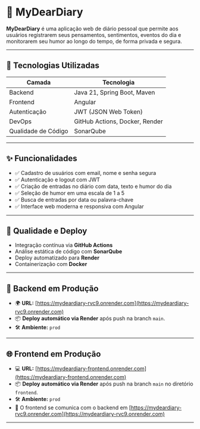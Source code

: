 # 📔 MyDearDiary

**MyDearDiary** é uma aplicação web de diário pessoal que permite aos usuários registrarem seus pensamentos, sentimentos, eventos do dia e monitorarem seu humor ao longo do tempo, de forma privada e segura.

---

## 🚀 Tecnologias Utilizadas

| Camada | Tecnologia |
|--------|------------|
| Backend | Java 21, Spring Boot, Maven |
| Frontend | Angular |
| Autenticação | JWT (JSON Web Token) |
| DevOps | GitHub Actions, Docker, Render |
| Qualidade de Código | SonarQube |

---

## ✨ Funcionalidades

- ✅ Cadastro de usuários com email, nome e senha segura
- ✅ Autenticação e logout com JWT
- ✅ Criação de entradas no diário com data, texto e humor do dia
- ✅ Seleção de humor em uma escala de 1 a 5
- ✅ Busca de entradas por data ou palavra-chave
- ✅ Interface web moderna e responsiva com Angular

---

## 🧪 Qualidade e Deploy

- Integração contínua via **GitHub Actions**
- Análise estática de código com **SonarQube**
- Deploy automatizado para **Render**
- Containerização com **Docker**

---

## 🚀 Backend em Produção

- 🌍 **URL:** [https://mydeardiary-rvc9.onrender.com](https://mydeardiary-rvc9.onrender.com)
- 📦 **Deploy automático via Render** após push na branch `main`.
- 🛠️ **Ambiente:** `prod`

---

## 🌐 Frontend em Produção

- 💻 **URL:** [https://mydeardiary-frontend.onrender.com](https://mydeardiary-frontend.onrender.com)
- 📦 **Deploy automático via Render** após push na branch `main` no diretório `frontend`.
- 🛠️ **Ambiente:** `prod`
- 🔁 O frontend se comunica com o backend em [https://mydeardiary-rvc9.onrender.com](https://mydeardiary-rvc9.onrender.com)

---
